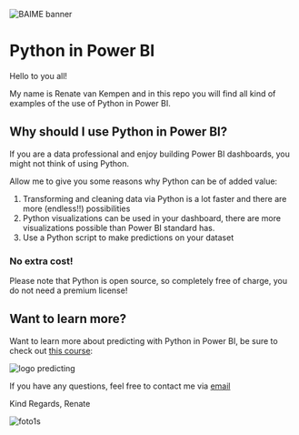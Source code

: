 ﻿![BAIME banner](https://user-images.githubusercontent.com/47600826/89530907-9b3f6480-d7ef-11ea-9849-27617f6025cf.png)

# Python in Power BI 

Hello to you all!

My name is Renate van Kempen and in this repo you will find all kind of examples of the use of Python in Power BI. 

## Why should I use Python in Power BI? 
If you are a data professional and enjoy building Power BI dashboards, you might not think of using Python.

Allow me to give you some reasons why Python can be of added value: 
1. Transforming and cleaning data via Python is a lot faster and there are more (endless!!) possibilities
2. Python visualizations can be used in your dashboard, there are more visualizations possible than Power BI standard has. 
3. Use a Python script to make predictions on your dataset

### No extra cost!
Please note that Python is open source, so completely free of charge, you do not need a premium license!

## Want to learn more? 
Want to learn more about predicting with Python in Power BI, be sure to check out [this course](https://get-responsive.com/trainingen/):

![logo predicting](https://media-exp1.licdn.com/dms/image/C4D22AQEG3nt0XMRHZQ/feedshare-shrink_1280-alternative/0/1602238221108?e=1613606400&v=beta&t=GN_fgBdR6r2_-9Uh_LHfVAcJeoJ_UFBtu6ad0S7B-nM) 


If you have any questions, feel free to contact me via [email](renate@baime.nl)

Kind Regards, Renate

![foto1s](https://user-images.githubusercontent.com/47600826/73173281-4f578880-4105-11ea-8862-4c54a530e7f4.jpg)
